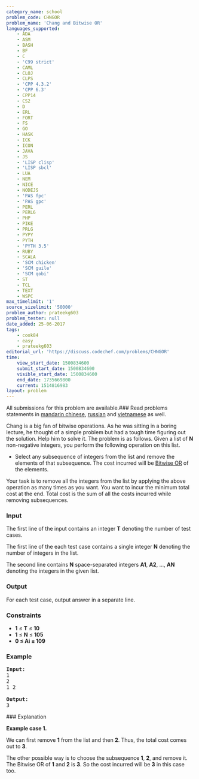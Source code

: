 ```yaml
---
category_name: school
problem_code: CHNGOR
problem_name: 'Chang and Bitwise OR'
languages_supported:
    - ADA
    - ASM
    - BASH
    - BF
    - C
    - 'C99 strict'
    - CAML
    - CLOJ
    - CLPS
    - 'CPP 4.3.2'
    - 'CPP 6.3'
    - CPP14
    - CS2
    - D
    - ERL
    - FORT
    - FS
    - GO
    - HASK
    - ICK
    - ICON
    - JAVA
    - JS
    - 'LISP clisp'
    - 'LISP sbcl'
    - LUA
    - NEM
    - NICE
    - NODEJS
    - 'PAS fpc'
    - 'PAS gpc'
    - PERL
    - PERL6
    - PHP
    - PIKE
    - PRLG
    - PYPY
    - PYTH
    - 'PYTH 3.5'
    - RUBY
    - SCALA
    - 'SCM chicken'
    - 'SCM guile'
    - 'SCM qobi'
    - ST
    - TCL
    - TEXT
    - WSPC
max_timelimit: '1'
source_sizelimit: '50000'
problem_author: prateekg603
problem_tester: null
date_added: 25-06-2017
tags:
    - cook84
    - easy
    - prateekg603
editorial_url: 'https://discuss.codechef.com/problems/CHNGOR'
time:
    view_start_date: 1500834600
    submit_start_date: 1500834600
    visible_start_date: 1500834600
    end_date: 1735669800
    current: 1514816983
layout: problem
---
```

All submissions for this problem are available.### Read problems statements in [mandarin chinese](http://www.codechef.com/download/translated/COOK84/mandarin/CHNGOR.pdf), [russian](http://www.codechef.com/download/translated/COOK84/russian/CHNGOR.pdf) and [vietnamese](http://www.codechef.com/download/translated/COOK84/vietnamese/CHNGOR.pdf) as well.

Chang is a big fan of bitwise operations. As he was sitting in a boring lecture, he thought of a simple problem but had a tough time figuring out the solution. Help him to solve it. The problem is as follows. Given a list of **N** non-negative integers, you perform the following operation on this list.

- Select any subsequence of integers from the list and remove the elements of that subsequence. The cost incurred will be [Bitwise OR](https://en.wikipedia.org/wiki/Bitwise_operation#OR) of the elements.

Your task is to remove all the integers from the list by applying the above operation as many times as you want. You want to incur the minimum total cost at the end. Total cost is the sum of all the costs incurred while removing subsequences.

### Input

The first line of the input contains an integer **T** denoting the number of test cases.

The first line of the each test case contains a single integer **N** denoting the number of integers in the list.

The second line contains **N** space-separated integers **A1**, **A2**, ..., **AN** denoting the integers in the given list.

### Output

For each test case, output answer in a separate line.

### Constraints

- **1** ≤ **T** ≤ **10**
- **1** ≤ **N** ≤ **105**
- **0 ≤ Ai ≤ 109**

### Example

<pre><b>Input:</b>
1
2
1 2

<b>Output:</b>
3
</pre>### Explanation

**Example case 1.**

We can first remove **1** from the list and then **2**. Thus, the total cost comes out to **3**.

 The other possible way is to choose the subsequence **1**, **2**, and remove it. The Bitwise OR of **1** and **2** is **3**. So the cost incurred will be **3** in this case too.
